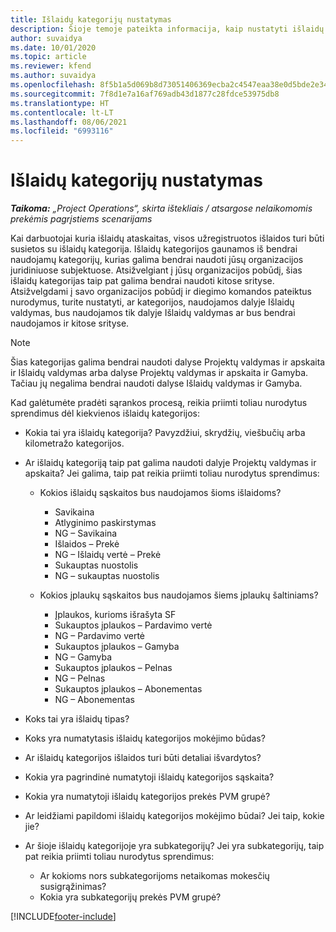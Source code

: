 ```yaml
---
title: Išlaidų kategorijų nustatymas
description: Šioje temoje pateikta informacija, kaip nustatyti išlaidų kategorijas ir bendrai naudojamas išlaidų ataskaitų kategorijas.
author: suvaidya
ms.date: 10/01/2020
ms.topic: article
ms.reviewer: kfend
ms.author: suvaidya
ms.openlocfilehash: 8f5b1a5d069b8d73051406369ecba2c4547eaa38e0d5bde2e34f52c5b7b724bd
ms.sourcegitcommit: 7f8d1e7a16af769adb43d1877c28fdce53975db8
ms.translationtype: HT
ms.contentlocale: lt-LT
ms.lasthandoff: 08/06/2021
ms.locfileid: "6993116"
---
```

# <a name="set-up-expense-categories"></a>Išlaidų kategorijų nustatymas

_**Taikoma:** „Project Operations“, skirta ištekliais / atsargose nelaikomomis prekėmis pagrįstiems scenarijams_

Kai darbuotojai kuria išlaidų ataskaitas, visos užregistruotos išlaidos turi būti susietos su išlaidų kategorija. Išlaidų kategorijos gaunamos iš bendrai naudojamų kategorijų, kurias galima bendrai naudoti jūsų organizacijos juridiniuose subjektuose. Atsižvelgiant į jūsų organizacijos pobūdį, šias išlaidų kategorijas taip pat galima bendrai naudoti kitose srityse. Atsižvelgdami į savo organizacijos pobūdį ir diegimo komandos pateiktus nurodymus, turite nustatyti, ar kategorijos, naudojamos dalyje Išlaidų valdymas, bus naudojamos tik dalyje Išlaidų valdymas ar bus bendrai naudojamos ir kitose srityse.

> [!NOTE]
> Šias kategorijas galima bendrai naudoti dalyse Projektų valdymas ir apskaita ir Išlaidų valdymas arba dalyse Projektų valdymas ir apskaita ir Gamyba. Tačiau jų negalima bendrai naudoti dalyse Išlaidų valdymas ir Gamyba.

Kad galėtumėte pradėti sąrankos procesą, reikia priimti toliau nurodytus sprendimus dėl kiekvienos išlaidų kategorijos:

- Kokia tai yra išlaidų kategorija? Pavyzdžiui, skrydžių, viešbučių arba kilometražo kategorijos.
- Ar išlaidų kategoriją taip pat galima naudoti dalyje Projektų valdymas ir apskaita? Jei galima, taip pat reikia priimti toliau nurodytus sprendimus:

    - Kokios išlaidų sąskaitos bus naudojamos šioms išlaidoms?

        - Savikaina
        - Atlyginimo paskirstymas
        - NG – Savikaina
        - Išlaidos – Prekė
        - NG – Išlaidų vertė – Prekė
        - Sukauptas nuostolis
        - NG – sukauptas nuostolis

    - Kokios įplaukų sąskaitos bus naudojamos šiems įplaukų šaltiniams?

        - Įplaukos, kurioms išrašyta SF
        - Sukauptos įplaukos – Pardavimo vertė
        - NG – Pardavimo vertė
        - Sukauptos įplaukos – Gamyba
        - NG – Gamyba
        - Sukauptos įplaukos – Pelnas
        - NG – Pelnas
        - Sukauptos įplaukos – Abonementas
        - NG – Abonementas

- Koks tai yra išlaidų tipas?
- Koks yra numatytasis išlaidų kategorijos mokėjimo būdas?
- Ar išlaidų kategorijos išlaidos turi būti detaliai išvardytos?
- Kokia yra pagrindinė numatytoji išlaidų kategorijos sąskaita?
- Kokia yra numatytoji išlaidų kategorijos prekės PVM grupė?
- Ar leidžiami papildomi išlaidų kategorijos mokėjimo būdai? Jei taip, kokie jie?
- Ar šioje išlaidų kategorijoje yra subkategorijų? Jei yra subkategorijų, taip pat reikia priimti toliau nurodytus sprendimus:

    - Ar kokioms nors subkategorijoms netaikomas mokesčių susigrąžinimas?
    - Kokia yra subkategorijų prekės PVM grupė?


[!INCLUDE[footer-include](../includes/footer-banner.md)]